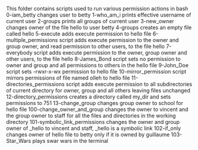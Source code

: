 This folder contains scripts used to run various permission actions in bash
0-iam_betty changes user to betty
1-who_am_i prints effective username of current user
2-groups prints all groups of current user
3-new_owner changes owner of the file hello to user betty
4-groups creates an empty file called hello
5-execute adds execute permission to hello file
6-multiple_permissions script adds execute permission to the owner and group owner, and read permission to other users, to the file hello
7-everybody script adds execute permission to the owner, group owner and other users, to the file hello
8-James_Bond script sets no permission to owner and group and all permissions to others in the hello file
9-John_Doe script sets -rwxr-x-wx permission to hello file
10-mirror_permission script mirrors permissions of file named olleh to hello file
11-directories_permissions script adds execute permission to all subdirectories of current directory for owner, group and all others leaving files unchanged
12-directory_permissions creates a directory called my_dir and sets permissions to 751
13-change_group changes group owner to school for hello file
100-change_owner_and_group changes the owner to vincent and the group owner to staff for all the files and directories in the working directory
101-symbolic_link_permissions changes the owner and group owner of _hello to vincent and staff, _hello is a symbolic link
102-if_only changes owner of hello file to betty only if it is owned by guillaume
103-Star_Wars plays swar wars in the terminal
